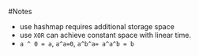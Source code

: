 #Notes
* use hashmap requires additional storage space
* use `XOR` can achieve constant space with linear time.
* `a ^ 0 = a`, `a^a=0`, `a^b^a= a^a^b = b `
